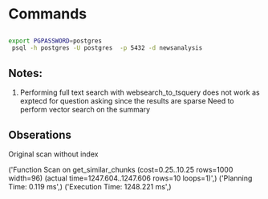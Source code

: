 # Commands

## 

```bash
export PGPASSWORD=postgres
 psql -h postgres -U postgres  -p 5432 -d newsanalysis
```

## Notes:
1. Performing full text search with websearch_to_tsquery does not work as exptecd for question asking since the results are sparse
Need to perform vector search on the summary


## Obserations
Original scan without index

('Function Scan on get_similar_chunks  (cost=0.25..10.25 rows=1000 width=96) (actual time=1247.604..1247.606 rows=10 loops=1)',)
('Planning Time: 0.119 ms',)
('Execution Time: 1248.221 ms',)

